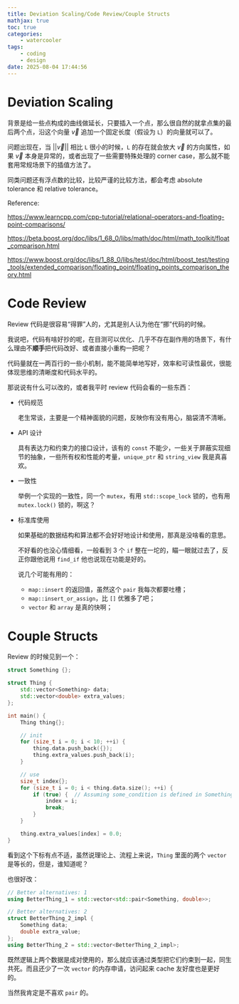 ```yaml
---
title: Deviation Scaling/Code Review/Couple Structs
mathjax: true
toc: true
categories:
    - watercooler
tags:
    - coding
    - design
date: 2025-08-04 17:44:56
---
```

# Deviation Scaling

背景是给一些点构成的曲线做延长，只要插入一个点，那么很自然的就拿点集的最后两个点，沿这个向量 $\vec{v}$ 追加一个固定长度（假设为 `L`）的向量就可以了。

问题出现在，当 $||{\vec{v}}||$ 相比 `L` 很小的时候，`L` 的存在就会放大 $\vec{v}$ 的方向属性，如果 $\vec{v}$ 本身是异常的，或者出现了一些需要特殊处理的 corner case，那么就不能套用常规场景下的插值方法了。

同类问题还有浮点数的比较，比较严谨的比较方法，都会考虑 absolute tolerance 和 relative tolerance。

Reference:

https://www.learncpp.com/cpp-tutorial/relational-operators-and-floating-point-comparisons/

https://beta.boost.org/doc/libs/1_68_0/libs/math/doc/html/math_toolkit/float_comparison.html

https://www.boost.org/doc/libs/1_88_0/libs/test/doc/html/boost_test/testing_tools/extended_comparison/floating_point/floating_points_comparison_theory.html

# Code Review

Review 代码是很容易“得罪”人的，尤其是别人认为他在“挪”代码的时候。

我说吧，代码有啥好抄的呢，在目测可以优化、几乎不存在副作用的场景下，有什么理由不**顺手**把代码改好、或者直接小重构一把呢？

代码量就在一两百行的一些小机制，能不能简单地写好，效率和可读性最优，很能体现思维的清晰度和代码水平的。

那说说有什么可以改的，或者我平时 review 代码会看的一些东西：
- 代码规范

    老生常谈，主要是一个精神面貌的问题，反映你有没有用心，脑袋清不清晰。

- API 设计

    具有表达力和约束力的接口设计，该有的 `const` 不能少，一些关于屏蔽实现细节的抽象，一些所有权和性能的考量，`unique_ptr` 和 `string_view` 我是真喜欢。

- 一致性

   举例一个实现的一致性，同一个 `mutex`，有用 `std::scope_lock` 锁的，也有用 `mutex.lock()` 锁的，啊这？

- 标准库使用

    如果基础的数据结构和算法都不会好好地设计和使用，那真是没啥看的意思。

    不好看的也没心情细看，一般看到 3 个 `if` 整在一坨的，瞄一眼就过去了，反正你跟他说用 `find_if` 他也说现在功能是好的。

    说几个可能有用的：
    - `map::insert` 的返回值，虽然这个 `pair` 我每次都要吐槽；
    - `map::insert_or_assign`，比 `[]` 优雅多了吧；
    - `vector` 和 `array` 是真的快啊；

# Couple Structs

Review 的时候见到一个：

```cpp
struct Something {};

struct Thing {
    std::vector<Something> data;
    std::vector<double> extra_values;
};

int main() {
    Thing thing{};

    // init
    for (size_t i = 0; i < 10; ++i) {
        thing.data.push_back({});
        thing.extra_values.push_back(i);
    }

    // use
    size_t index{};
    for (size_t i = 0; i < thing.data.size(); ++i) {
        if (true) {  // Assuming some_condition is defined in Something
            index = i;
            break;
        }
    }

    thing.extra_values[index] = 0.0;
}
```

看到这个下标有点不适，虽然说理论上、流程上来说，`Thing` 里面的两个 `vector` 是等长的，但是，谁知道呢？

也很好改：

```cpp
// Better alternatives: 1
using BetterThing_1 = std::vector<std::pair<Something, double>>;

// Better alternatives: 2
struct BetterThing_2_impl {
    Something data;
    double extra_value;
};
using BetterThing_2 = std::vector<BetterThing_2_impl>;
```

既然逻辑上两个数据是成对使用的，那么就应该通过类型把它们约束到一起，同生共死。而且还少了一次 `vector` 的内存申请，访问起来 cache 友好度也是更好的。

当然我肯定是不喜欢 `pair` 的。
